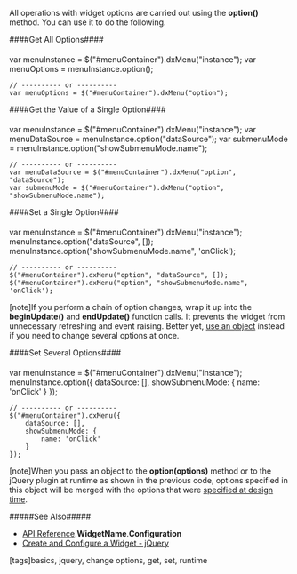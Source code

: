 All operations with widget options are carried out using the **option()** method. You can use it to do the following.

####Get All Options####
<div style="height:5px"></div>
    <!--JavaScript-->var menuInstance = $("#menuContainer").dxMenu("instance");
    var menuOptions = menuInstance.option();

    // ---------- or ----------
    var menuOptions = $("#menuContainer").dxMenu("option");

####Get the Value of a Single Option####
<div style="height:5px"></div>
    <!--JavaScript-->var menuInstance = $("#menuContainer").dxMenu("instance");
    var menuDataSource = menuInstance.option("dataSource");
    var submenuMode = menuInstance.option("showSubmenuMode.name");

    // ---------- or ----------
    var menuDataSource = $("#menuContainer").dxMenu("option", "dataSource");
    var submenuMode = $("#menuContainer").dxMenu("option", "showSubmenuMode.name");

####Set a Single Option####
<div style="height:5px"></div>
    <!--JavaScript-->var menuInstance = $("#menuContainer").dxMenu("instance");
    menuInstance.option("dataSource", []);
    menuInstance.option("showSubmenuMode.name", 'onClick');

    // ---------- or ----------
    $("#menuContainer").dxMenu("option", "dataSource", []);
    $("#menuContainer").dxMenu("option", "showSubmenuMode.name", 'onClick');

[note]If you perform a chain of option changes, wrap it up into the **beginUpdate()** and **endUpdate()** function calls. It prevents the widget from unnecessary refreshing and event raising. Better yet, [use an object](#SetSeveralOptions) instead if you need to change several options at once.

<a id="SetSeveralOptions"></a>
####Set Several Options####
<div style="height:5px"></div>
    <!--JavaScript-->var menuInstance = $("#menuContainer").dxMenu("instance");
    menuInstance.option({
        dataSource: [],
        showSubmenuMode: {
            name: 'onClick'
        }
    });

    // ---------- or ----------
    $("#menuContainer").dxMenu({
        dataSource: [],
        showSubmenuMode: {
            name: 'onClick'
        }
    });

[note]When you pass an object to the **option(options)** method or to the jQuery plugin at runtime as shown in the previous code, options specified in this object will be merged with the options that were [specified at design time](/concepts/00%20Getting%20Started/10%20Widget%20Basics%20-%20jQuery/01%20Create%20and%20Configure%20a%20Widget.md '/Documentation/Guide/Getting_Started/Widget_Basics_-_jQuery/Create_and_Configure_a_Widget').

#####See Also#####
- [API Reference](/Documentation/ApiReference).**WidgetName**.**Configuration**
- [Create and Configure a Widget - jQuery](/concepts/00%20Getting%20Started/10%20Widget%20Basics%20-%20jQuery/01%20Create%20and%20Configure%20a%20Widget.md '/Documentation/Guide/Getting_Started/Widget_Basics_-_jQuery/Create_and_Configure_a_Widget')

[tags]basics, jquery, change options, get, set, runtime